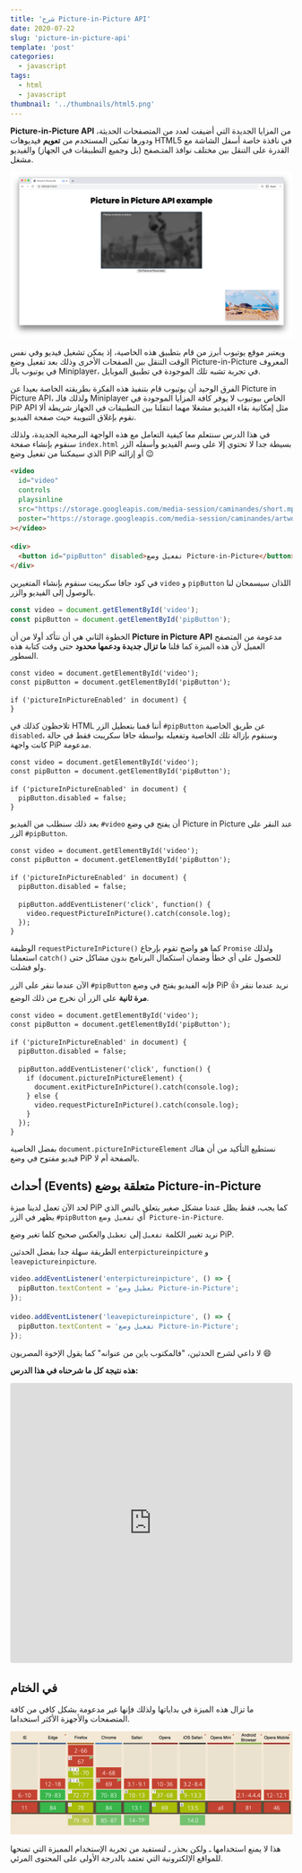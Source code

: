 ```yaml
---
title: 'شرح Picture-in-Picture API'
date: 2020-07-22
slug: 'picture-in-picture-api'
template: 'post'
categories:
  - javascript
tags:
  - html
  - javascript
thumbnail: '../thumbnails/html5.png'
---
```


**Picture-in-Picture API** من المزايا الجديدة التي أضيفت لعدد من المتصفحات الحديثة، ودورها تمكين المستخدم من **تعويم** فيديوهات HTML5 في نافذة خاصة أسفل الشاشة مع القدرة على التنقل بين مختلف نوافذ المتـصفح (بل وجميع التطبيقات في الجهاز) والفيديو مشغل.

![Picture in Picture API](../images/picture-in-picture.png)

ويعتبر موقع يوتيوب أبرز من قام بتطبيق هذه الخاصية، إذ يمكن تشغيل فيديو وفي نفس الوقت التنقل بين الصفحات الأخرى وذلك بعد تفعيل وضع Picture-in-Picture المعروف في يوتيوب بالـ Miniplayer، في تجربة تشبه تلك الموجودة في تطبيق الموبايل.

الفرق الوحيد أن يوتيوب قام بتنفيذ هذه الفكرة بطريقته الخاصة بعيدا عن Picture in Picture API، ولذلك فالـ Miniplayer الخاص بيوتيوب لا يوفر كافة المزايا الموجودة في PiP API مثل إمكانية بقاء الفيديو مشغلا مهما انتقلنا بين التطبيقات في الجهاز شريطة ألا نقوم بإغلاق التبويبة حيث صفحة الفيديو.

في هذا الدرس سنتعلم معا كيفية التعامل مع هذه الواجهة البرمجية الجديدة، ولذلك سنقوم بإنشاء صفحة `index.html` بسيطة جدا لا تحتوي إلا على وسم الفيديو وأسفله الزر الذي سيمكننا من تفعيل وضع PiP أو إزالته 😉

```html
<video
  id="video"
  controls
  playsinline
  src="https://storage.googleapis.com/media-session/caminandes/short.mp4"
  poster="https://storage.googleapis.com/media-session/caminandes/artwork-512.png"
></video>

<div>
  <button id="pipButton" disabled>تفعيل وضع Picture-in-Picture</button>
</div>
```

في كود جافا سكريبت سنقوم بإنشاء المتغيرين `video` و `pipButton` اللذان سيسمحان لنا بالوصول إلى الفيديو والزر.

```js
const video = document.getElementById('video');
const pipButton = document.getElementById('pipButton');
```

الخطوة الثاني هي أن نتأكد أولا من أن **Picture in Picture API** مدعومة من المتصفح العميل لأن هذه الميزة كما قلنا **ما تزال جديدة ودعمها محدود** حتى وقت كتابة هذه السطور.

```js{4-6}
const video = document.getElementById('video');
const pipButton = document.getElementById('pipButton');

if ('pictureInPictureEnabled' in document) {
}
```

تلاحظون كذلك في HTML أننا قمنا بتعطيل الزر `#pipButton` عن طريق الخاصية `disabled`، وسنقوم بإزالة تلك الخاصية وتفعيله بواسطة جافا سكريبت فقط في حالة كانت واجهة PiP مدعومة.

```js{5}
const video = document.getElementById('video');
const pipButton = document.getElementById('pipButton');

if ('pictureInPictureEnabled' in document) {
  pipButton.disabled = false;
}
```

بعد ذلك سنطلب من الفيديو `#video` أن يفتح في وضع Picture in Picture عند النقر على الزر `#pipButton`.

```js{7-9}
const video = document.getElementById('video');
const pipButton = document.getElementById('pipButton');

if ('pictureInPictureEnabled' in document) {
  pipButton.disabled = false;

  pipButton.addEventListener('click', function() {
    video.requestPictureInPicture().catch(console.log);
  });
}
```

الوظيفة `requestPictureInPicture()` كما هو واضح تقوم بإرجاع `Promise` ولذلك استعملنا `catch()` للحصول على أي خطأ وضمان استكمال البرنامج بدون مشاكل حتى ولو فشلت.

الآن عندما ننقر على الزر `#pipButton` فإنه الفيديو يفتح في وضع PiP 👍 نريد عندما ننقر **مرة ثانية** على الزر أن نخرج من ذلك الوضع.

```js{8,9}
const video = document.getElementById('video');
const pipButton = document.getElementById('pipButton');

if ('pictureInPictureEnabled' in document) {
  pipButton.disabled = false;

  pipButton.addEventListener('click', function() {
    if (document.pictureInPictureElement) {
      document.exitPictureInPicture().catch(console.log);
    } else {
      video.requestPictureInPicture().catch(console.log);
    }
  });
}
```

بفضل الخاصية `document.pictureInPictureElement` نستطيع التأكيد من أن هناك فيديو مفتوح في وضع PiP بالصفحة أم لا.

## أحداث (Events) متعلقة بوضع Picture-in-Picture

لحد الآن تعمل لدينا ميزة PiP كما يجب، فقط يظل عندنا مشكل صغير يتعلق بالنص الذي يظهر في الزر `#pipButton` أي `تفعيل وضع Picture-in-Picture`.

نريد تغيير الكلمة `تفعيل` إلى `تعطيل` والعكس صحيح كلما تغير وضع PiP.

الطريقة سهلة جدا بفضل الحدثين `enterpictureinpicture` و `leavepictureinpicture`.

```js
video.addEventListener('enterpictureinpicture', () => {
  pipButton.textContent = 'تعطيل وضع Picture-in-Picture';
});

video.addEventListener('leavepictureinpicture', () => {
  pipButton.textContent = 'تفعيل وضع Picture-in-Picture';
});
```

لا داعي لشرح الحدثين، "فالمكتوب باين من عنوانه" كما يقول الإخوة المصريون 😄

**هذه نتيجة كل ما شرحناه في هذا الدرس:**

<iframe
  src="https://codesandbox.io/embed/withered-wind-utsuh?fontsize=14&hidenavigation=1&theme=dark"
  style="width:100%; height:500px; border:0; border-radius: 4px; overflow:hidden;"
  title="withered-wind-utsuh"
  allow="accelerometer; ambient-light-sensor; camera; encrypted-media; geolocation; gyroscope; hid; microphone; midi; payment; usb; vr; xr-spatial-tracking"
  sandbox="allow-forms allow-modals allow-popups allow-presentation allow-same-origin allow-scripts"
></iframe>

## في الختام

ما تزال هذه الميزة في بداياتها ولذلك فإنها غير مدعومة بشكل كافي من كافة المتصفحات والأجهزة الأكثر استخداما.

![Can I Use Picture-in-Picture API ?](../images/caniuse-pip.png)

هذا لا يمنع استخدامها ـ ولكن بحذر ـ لنستفيد من تجربة الإستخدام المميزة التي تمنحها للمواقع الإلكترونية التي تعتمد بالدرجة الأولى على المحتوى المرئي.

<Author slug="aissa" />
